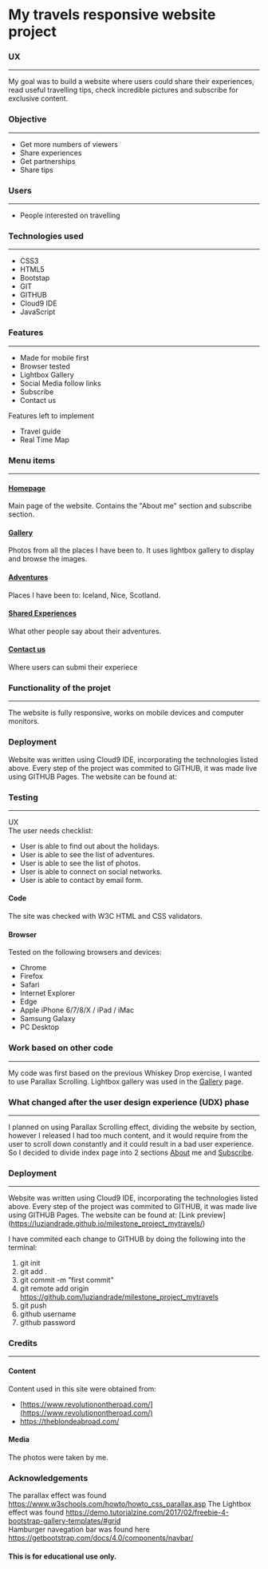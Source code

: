# My travels responsive website project

### UX
---
My goal was to build a website where users could share their experiences, read useful travelling tips, check incredible pictures and subscribe for exclusive content.

### Objective
---

* Get more numbers of viewers
* Share experiences
* Get partnerships
* Share tips

### Users
---

* People interested on travelling

### Technologies used
---

* CSS3
* HTML5
* Bootstap
* GIT
* GITHUB
* Cloud9 IDE
* JavaScript

### Features
---

* Made for mobile first
* Browser tested
* Lightbox Gallery
* Social Media follow links
* Subscribe
* Contact us

Features left to implement

* Travel guide
* Real Time Map


### Menu items
---

#### [Homepage](https://mytravels-milestone-luanaandrade.c9users.io/index.html "Luana's Homepage")
Main page of the website. Contains the "About me" section and subscribe section.

#### [Gallery](https://mytravels-milestone-luanaandrade.c9users.io/gallery.html "Gallery")
Photos from all the places I have been to. It uses lightbox gallery to display and browse the images.

#### [Adventures](https://mytravels-milestone-luanaandrade.c9users.io/adventures.html "Luana's adventures")
Places I have been to: Iceland, Nice, Scotland.

#### [Shared Experiences](https://mytravels-milestone-luanaandrade.c9users.io/share.html "Share")
What other people say about their adventures.

#### [Contact us](https://mytravels-milestone-luanaandrade.c9users.io/contactus.html "Contact us")
Where users can submi their experiece 


### Functionality of the projet
---
The website is fully responsive, works on mobile devices and computer monitors.


### Deployment
Website was written using Cloud9 IDE, incorporating the technologies listed above. Every step of the project was commited to GITHUB, 
it was made live using GITHUB Pages. The website can be found at:


### Testing
---
UX  
The user needs checklist:
+ User is able to find out about the holidays.
+ User is able to see the list of adventures.
+ User is able to see the list of photos.
+ User is able to connect on social networks.
+ User is able to contact by email form.

#### Code
The site was checked with W3C HTML and CSS validators. 

#### Browser
Tested on the following browsers and devices:

+ Chrome
+ Firefox
+ Safari
+ Internet Explorer
+ Edge
+ Apple iPhone 6/7/8/X / iPad / iMac
+ Samsung Galaxy
+ PC Desktop

### Work based on other code
---
My code was first based on the previous Whiskey Drop exercise, I wanted to use Parallax Scrolling.
Lightbox gallery was used in the [Gallery](https://mytravels-milestone-luanaandrade.c9users.io/gallery.html) page.

### What changed after the user design experience (UDX) phase
---
I planned on using Parallax Scrolling effect, dividing the website by section, however I released I had too much content, and 
it would require from the user to scroll down constantly and it could result in a bad user experience. So I decided to 
divide index page into 2 sections [About](https://mytravels-milestone-luanaandrade.c9users.io/index.html) me and [Subscribe](https://mytravels-milestone-luanaandrade.c9users.io/index.html).

### Deployment
---
Website was written using Cloud9 IDE, incorporating the technologies listed above. Every step of the project was commited to GITHUB, 
it was made live using GITHUB Pages. The website can be found at: [Link preview] (https://luziandrade.github.io/milestone_project_mytravels/)

I have commited each change to GITHUB by doing the following into the terminal:
1. git init
2. git add .
3. git commit -m "first commit"
4. git remote add origin https://github.com/luziandrade/milestone_project_mytravels
5. git push
6. github username
7. github password

### Credits
---

#### Content

Content used in this site were obtained from:
+ [https://www.revolutionontheroad.com/](https://www.revolutionontheroad.com/)
+ https://theblondeabroad.com/

#### Media

The photos were taken by me.

### Acknowledgements

The parallax effect was found https://www.w3schools.com/howto/howto_css_parallax.asp
The Lightbox effect was found https://demo.tutorialzine.com/2017/02/freebie-4-bootstrap-gallery-templates/#grid  
Hamburger navegation bar was found here https://getbootstrap.com/docs/4.0/components/navbar/

#### This is for educational use only.
